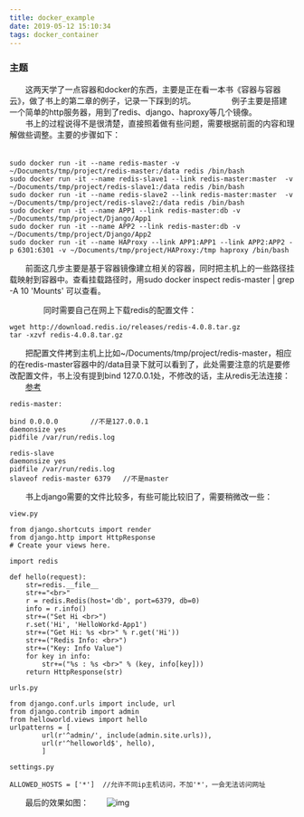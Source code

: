 ```yaml
---
title: docker_example
date: 2019-05-12 15:10:34
tags: docker_container
---
```



### 主题　　
　　这两天学了一点容器和docker的东西，主要是正在看一本书《容器与容器云》，做了书上的第二章的例子，记录一下踩到的坑。
　　
　　例子主要是搭建一个简单的http服务器，用到了redis、django、haproxy等几个镜像。  
　　书上的过程说得不是很清楚，直接照着做有些问题，需要根据前面的内容和理解做些调整。主要的步骤如下：  
　　<!-- more -->
```
sudo docker run -it --name redis-master -v ~/Documents/tmp/project/redis-master:/data redis /bin/bash
sudo docker run -it --name redis-slave1 --link redis-master:master  -v ~/Documents/tmp/project/redis-slave1:/data redis /bin/bash
sudo docker run -it --name redis-slave2 --link redis-master:master  -v ~/Documents/tmp/project/redis-slave2:/data redis /bin/bash
sudo docker run -it --name APP1 --link redis-master:db -v ~/Documents/tmp/project/Django/App1
sudo docker run -it --name APP2 --link redis-master:db -v ~/Documents/tmp/project/Django/App2
sudo docker run -it --name HAProxy --link APP1:APP1 --link APP2:APP2 -p 6301:6301 -v ~/Documents/tmp/project/HAProxy:/tmp haproxy /bin/bash
```
　　前面这几步主要是基于容器镜像建立相关的容器，同时把主机上的一些路径挂载映射到容器中。查看挂载路径时，用sudo docker inspect redis-master | grep -A 10 'Mounts' 可以查看。

　　
　　同时需要自己在网上下载redis的配置文件：
```
wget http://download.redis.io/releases/redis-4.0.8.tar.gz
tar -xzvf redis-4.0.8.tar.gz
```
　　把配置文件拷到主机上比如~/Documents/tmp/project/redis-master，相应的在redis-master容器中的/data目录下就可以看到了，此处需要注意的坑是要修改配置文件，书上没有提到bind 127.0.0.1处，不修改的话，主从redis无法连接：
　　[参考](https://blog.csdn.net/chwshuang/article/details/54929277)
```
redis-master:

bind 0.0.0.0		//不是127.0.0.1
daemonsize yes
pidfile /var/run/redis.log

redis-slave
daemonsize yes
pidfile /var/run/redis.log
slaveof redis-master 6379   //不是master
```
　　书上django需要的文件比较多，有些可能比较旧了，需要稍微改一些：
```
view.py

from django.shortcuts import render
from django.http import HttpResponse
# Create your views here.

import redis

def hello(request):
    str=redis.__file__
    str+="<br>"
    r = redis.Redis(host='db', port=6379, db=0)
    info = r.info()
    str+=("Set Hi <br>")
    r.set('Hi', 'HelloWorkd-App1')
    str+=("Get Hi: %s <br>" % r.get('Hi'))
    str+=("Redis Info: <br>")
    str+=("Key: Info Value")
    for key in info:
        str+=("%s : %s <br>" % (key, info[key]))
    return HttpResponse(str)
    
urls.py

from django.conf.urls import include, url
from django.contrib import admin
from helloworld.views import hello
urlpatterns = [
        url(r'^admin/', include(admin.site.urls)),
        url(r'^helloworld$', hello),
        ]
        
settings.py

ALLOWED_HOSTS = ['*']  //允许不同ip主机访问，不加'*'，一会无法访问网址

```
　　最后的效果如图：
　　![img](docker_container/1.png)

